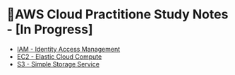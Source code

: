 # 📝AWS Cloud Practitione Study Notes - [In Progress]

- [IAM - Identity Access Management]()
- [EC2 - Elastic Cloud Compute]()
- [S3 - Simple Storage Service]()
